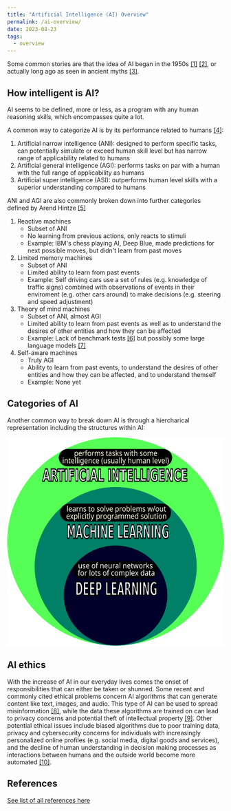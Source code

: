 ```yaml
---
title: "Artificial Intelligence (AI) Overview"
permalink: /ai-overview/
date: 2023-08-23
tags:
  - overview
---
```


Some common stories are that the idea of AI began in the 1950s [[1]](https://academic.oup.com/mind/article/LIX/236/433/986238?login=false) [[2]](https://aisb.org.uk/what-is-ai/), or actually long ago as seen in ancient myths [[3]](https://ojs.aaai.org/aimagazine/index.php/aimagazine/article/view/1848).  

## How intelligent is AI?

AI seems to be defined, more or less, as a program with any human reasoning skills, which encompasses quite a lot.  

A common way to categorize AI is by its performance related to humans [[4]](https://www.jstor.org/stable/resrep12564):

1. Artificial narrow intelligence (ANI): designed to perform specific tasks, can potentially simulate or exceed human skill level but has narrow range of applicability related to humans
2. Artificial general intelligence (AGI): performs tasks on par with a human with the full range of applicability as humans
3. Artificial super intelligence (ASI): outperforms human level skills with a superior understanding compared to humans

ANI and AGI are also commonly broken down into further categories defined by Arend Hintze [[5]](https://www.govtech.com/computing/understanding-the-four-types-of-artificial-intelligence.html#:~:text=There%20are%20four%20types%20of,of%20mind%20and%20self%2Dawareness.)

1. Reactive machines
    - Subset of ANI
    - No learning from previous actions, only reacts to stimuli
    - Example: IBM's chess playing AI, Deep Blue, made predictions for next possible moves, but didn't learn from past moves
2. Limited memory machines
    - Subset of ANI
    - Limited ability to learn from past events
    - Example: Self driving cars use a set of rules (e.g. knowledge of traffic signs) combined with observations of events in their enviroment (e.g. other cars around) to make decisions (e.g. steering and speed adjustment)
3. Theory of mind machines
    - Subset of ANI, almost AGI
    - Limited ability to learn from past events as well as to understand the desires of other entities and how they can be affected 
    - Example: Lack of benchmark tests [[6]](https://arxiv.org/abs/2303.11594) but possibly some large language models [[7]](https://arxiv.org/abs/2302.02083)
4. Self-aware machines
    - Truly AGI
    - Ability to learn from past events, to understand the desires of other entities and how they can be affected, and to understand themself
    - Example: None yet

## Categories of AI

Another common way to break down AI is through a hiercharical representation including the structures within AI:

![Common representation of AI, DL, and ML](https://github.com/laurenstreet/ai-supply/blob/main/assets/images/AI-ML-DL.png?raw=true "Common representation of AI, DL, and ML")

## AI ethics

With the increase of AI in our everyday lives comes the onset of responsibilities that can either be taken or shunned.  Some recent and commonly cited ethical problems concern AI algorithms that can generate content like text, images, and audio.  This type of AI can be used to spread misinformation [[8]](https://arxiv.org/abs/2305.00944), while the data these algorithms are trained on can lead to privacy concerns and potential theft of intellectual property [[9]](https://www.washingtonpost.com/technology/2022/12/09/chatgpt-lensa-ai-ethics/). Other potential ethical issues include biased algorithms due to poor training data, privacy and cybersecurity concerns for individuals with increasingly personalized online profiles (e.g. social media, digital goods and services), and the decline of human understanding in decision making processes as interactions between humans and the outside world become more automated [[10]](https://www.forbes.com/sites/nishatalagala/2022/05/31/ai-ethics-what-it-is-and-why-it-matters/?sh=4ef0221a3537).

## References

[See list of all references here](https://laurenstreet.github.io/ai-supply/refs-ai-overview/)